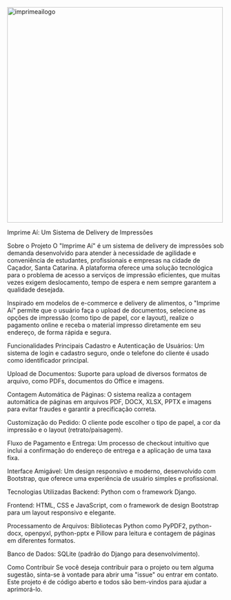 <img width="500" height="500" alt="imprimeailogo" src="https://github.com/user-attachments/assets/bd0cfd92-f329-48fb-a045-5a68db40dcb4" />

Imprime Aí: Um Sistema de Delivery de Impressões

Sobre o Projeto
O "Imprime Aí" é um sistema de delivery de impressões sob demanda desenvolvido para atender à necessidade de agilidade e conveniência de estudantes, profissionais e empresas na cidade de Caçador, Santa Catarina. A plataforma oferece uma solução tecnológica para o problema de acesso a serviços de impressão eficientes, que muitas vezes exigem deslocamento, tempo de espera e nem sempre garantem a qualidade desejada.

Inspirado em modelos de e-commerce e delivery de alimentos, o "Imprime Aí" permite que o usuário faça o upload de documentos, selecione as opções de impressão (como tipo de papel, cor e layout), realize o pagamento online e receba o material impresso diretamente em seu endereço, de forma rápida e segura.

Funcionalidades Principais
Cadastro e Autenticação de Usuários: Um sistema de login e cadastro seguro, onde o telefone do cliente é usado como identificador principal.

Upload de Documentos: Suporte para upload de diversos formatos de arquivo, como PDFs, documentos do Office e imagens.

Contagem Automática de Páginas: O sistema realiza a contagem automática de páginas em arquivos PDF, DOCX, XLSX, PPTX e imagens para evitar fraudes e garantir a precificação correta.

Customização do Pedido: O cliente pode escolher o tipo de papel, a cor da impressão e o layout (retrato/paisagem).

Fluxo de Pagamento e Entrega: Um processo de checkout intuitivo que inclui a confirmação do endereço de entrega e a aplicação de uma taxa fixa.

Interface Amigável: Um design responsivo e moderno, desenvolvido com Bootstrap, que oferece uma experiência de usuário simples e profissional.

Tecnologias Utilizadas
Backend: Python com o framework Django.

Frontend: HTML, CSS e JavaScript, com o framework de design Bootstrap para um layout responsivo e elegante.

Processamento de Arquivos: Bibliotecas Python como PyPDF2, python-docx, openpyxl, python-pptx e Pillow para leitura e contagem de páginas em diferentes formatos.

Banco de Dados: SQLite (padrão do Django para desenvolvimento).

Como Contribuir
Se você deseja contribuir para o projeto ou tem alguma sugestão, sinta-se à vontade para abrir uma "issue" ou entrar em contato. Este projeto é de código aberto e todos são bem-vindos para ajudar a aprimorá-lo.
